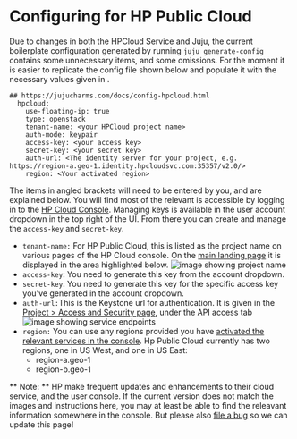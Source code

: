 # Configuring for HP Public Cloud

Due to changes in both the HPCloud Service and Juju, the current boilerplate
configuration generated by running `juju generate-config` contains some
unnecessary items, and some omissions. For the moment it is easier to replicate
the config file shown below and populate it with the necessary values given in
<angle brackets>.

    ## https://jujucharms.com/docs/config-hpcloud.html
      hpcloud:
        use-floating-ip: true
        type: openstack
        tenant-name: <your HPCloud project name>
        auth-mode: keypair
        access-key: <your access key>
        secret-key: <your secret key>
        auth-url: <The identity server for your project, e.g. https://region-a.geo-1.identity.hpcloudsvc.com:35357/v2.0/>
        region: <Your activated region>

The items in angled brackets will need to be entered by you, and are explained
below. You will find most of the relevant is accessible by logging in to the
[HP Cloud Console](https://horizon.hpcloud.com/landing/). Managing keys is available
in the user account dropdown in the top right of the UI. From there you can create
and manage the `access-key` and `secret-key`.

 - `tenant-name:` For HP Public Cloud, this is listed as the project name on various pages of the HP Cloud console. On the [main landing page](https://horizon.hpcloud.com/landing/) it is displayed in the area highlighted below. ![image showing project name](media/config-hp001.png)
 - `access-key`: You need to generate this key from the account dropdown.
 - `secret-key`: You need to generate this key for the specific access key you've generated in the account dropdown.
 - `auth-url:`This is the Keystone url for authentication. It is given in the [ Project > Access and Security page](https://horizon.hpcloud.com/project/access_and_security/), under the API access tab ![image showing service endpoints](media/config-hp002.png)
 - `region:` You can use any regions provided you have [activated the relevant services in the console](https://horizon.hpcloud.com/landing/). Hp Public Cloud currently has two regions, one in US West, and one in US East:
    * region-a.geo-1
    * region-b.geo-1

** Note: ** HP make frequent updates and enhancements to their cloud service, and the user console. If the current version does not match the images and instructions here, you may at least be able to find the releavant information somewhere in the console. But please also [file a bug](https://bugs.launchpad.net/juju-core/+filebug) so we can update this page!
